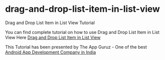# drag-and-drop-list-item-in-list-view
Drag and Drop List Item in List View Tutorial

You can find complete tutorial on how to use Drag and Drop List Item in List View Here [Drag and Drop List Item in List View](http://www.theappguruz.com/blog/drag-and-drop-list-item-in-list-view)

This Tutorial has been presented by The App Guruz - One of the best [Android App Development Company in India](http://www.theappguruz.com/android-app-development/)
